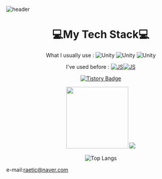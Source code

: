 
![header](https://capsule-render.vercel.app/api?type=shark&color=auto&height=300&section=header&text=🐋박예찬🦈&fontSize=80)
<div align=center>

# 💻**My Tech Stack**💻

What I usually use : ![Unity](https://img.shields.io/badge/Unity-FFFFFF?style=flat-square&logo=Unity&logoColor=black) ![Unity](https://img.shields.io/badge/Csharp-239120?style=flat-square&logo=Csharp&logoColor=white) ![Unity](https://img.shields.io/badge/C++-00599C?style=flat-square&logo=C%2B%2B&logoColor=white)
  
 I've used before : [![JS](https://img.shields.io/badge/JavaScript-F7DF1E?style=flat-square&logo=JavaScript&logoColor=black)](github.com/Joowon0220/TODO-List)[![JS](https://img.shields.io/badge/ReactNative-61DAFB?style=flat-square&logo=React&logoColor=black)](github.com/Joowon0220/TODO-List) 
  
[![Tistory Badge](https://img.shields.io/badge/Tech%20Blog-555263?style=flat&logoColor=white)](https://sharp2studio.tistory.com/)
  
<img src="https://github-readme-stats.vercel.app/api?username=raetic" height="165"> <img src="http://mazassumnida.wtf/api/v2/generate_badge?boj=raetic">



![Top Langs](https://github-readme-stats.vercel.app/api/top-langs/?username=2Junsu&layout=compact&theme=white)
</div>

e-mail:raetic@naver.com

